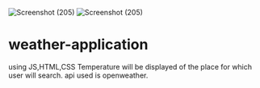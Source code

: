 ![Screenshot (205)](https://user-images.githubusercontent.com/72380429/128872042-41c30f83-fb45-4e68-ac19-2c0d7ac25333.png)
![Screenshot (205)](https://user-images.githubusercontent.com/72380429/128871921-69859afe-88c7-477f-9cf4-88088b7e3d7d.png)
# weather-application
using JS,HTML,CSS
Temperature will be displayed of the place for which user will search.
api used is openweather.
